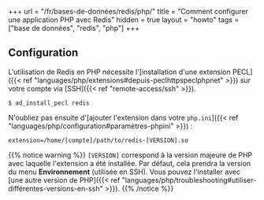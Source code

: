 +++
url = "/fr/bases-de-données/redis/php/"
title = "Comment configurer une application PHP avec Redis"
hidden = true
layout = "howto"
tags = ["base de données", "redis", "php"]
+++

## Configuration

L'utilisation de Redis en PHP nécessite l'[installation d'une extension PECL]({{< ref "languages/php/extensions#depuis-peclhttpspeclphpnet" >}}) sur votre compte via [SSH]({{< ref "remote-access/ssh" >}}).

```
$ ad_install_pecl redis
```

N'oubliez pas ensuite d'[ajouter l'extension dans votre `php.ini`]({{< ref "languages/php/configuration#paramètres-phpini" >}}) :

```
extension=/home/[compte]/path/to/redis-[VERSION].so
```

{{% notice warning %}}
`[VERSION]` correspond à la version majeure de PHP avec laquelle l'extension a été installée. Par défaut, cela prendra la version du menu **Environnement** (utilisée en SSH). Vous pouvez l'installer avec [une autre version de PHP]({{< ref "languages/php/troubleshooting#utiliser-différentes-versions-en-ssh" >}}).
{{% /notice %}}
